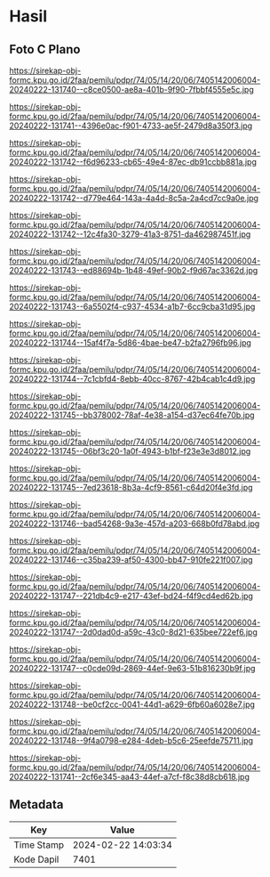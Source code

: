 # Hasil

## Foto C Plano

https://sirekap-obj-formc.kpu.go.id/2faa/pemilu/pdpr/74/05/14/20/06/7405142006004-20240222-131740--c8ce0500-ae8a-401b-9f90-7fbbf4555e5c.jpg

https://sirekap-obj-formc.kpu.go.id/2faa/pemilu/pdpr/74/05/14/20/06/7405142006004-20240222-131741--4396e0ac-f901-4733-ae5f-2479d8a350f3.jpg

https://sirekap-obj-formc.kpu.go.id/2faa/pemilu/pdpr/74/05/14/20/06/7405142006004-20240222-131742--f6d96233-cb65-49e4-87ec-db91ccbb881a.jpg

https://sirekap-obj-formc.kpu.go.id/2faa/pemilu/pdpr/74/05/14/20/06/7405142006004-20240222-131742--d779e464-143a-4a4d-8c5a-2a4cd7cc9a0e.jpg

https://sirekap-obj-formc.kpu.go.id/2faa/pemilu/pdpr/74/05/14/20/06/7405142006004-20240222-131742--12c4fa30-3279-41a3-8751-da462987451f.jpg

https://sirekap-obj-formc.kpu.go.id/2faa/pemilu/pdpr/74/05/14/20/06/7405142006004-20240222-131743--ed88694b-1b48-49ef-90b2-f9d67ac3362d.jpg

https://sirekap-obj-formc.kpu.go.id/2faa/pemilu/pdpr/74/05/14/20/06/7405142006004-20240222-131743--6a5502f4-c937-4534-a1b7-6cc9cba31d95.jpg

https://sirekap-obj-formc.kpu.go.id/2faa/pemilu/pdpr/74/05/14/20/06/7405142006004-20240222-131744--15af4f7a-5d86-4bae-be47-b2fa2796fb96.jpg

https://sirekap-obj-formc.kpu.go.id/2faa/pemilu/pdpr/74/05/14/20/06/7405142006004-20240222-131744--7c1cbfd4-8ebb-40cc-8767-42b4cab1c4d9.jpg

https://sirekap-obj-formc.kpu.go.id/2faa/pemilu/pdpr/74/05/14/20/06/7405142006004-20240222-131745--bb378002-78af-4e38-a154-d37ec64fe70b.jpg

https://sirekap-obj-formc.kpu.go.id/2faa/pemilu/pdpr/74/05/14/20/06/7405142006004-20240222-131745--06bf3c20-1a0f-4943-b1bf-f23e3e3d8012.jpg

https://sirekap-obj-formc.kpu.go.id/2faa/pemilu/pdpr/74/05/14/20/06/7405142006004-20240222-131745--7ed23618-8b3a-4cf9-8561-c64d20f4e3fd.jpg

https://sirekap-obj-formc.kpu.go.id/2faa/pemilu/pdpr/74/05/14/20/06/7405142006004-20240222-131746--bad54268-9a3e-457d-a203-668b0fd78abd.jpg

https://sirekap-obj-formc.kpu.go.id/2faa/pemilu/pdpr/74/05/14/20/06/7405142006004-20240222-131746--c35ba239-af50-4300-bb47-910fe221f007.jpg

https://sirekap-obj-formc.kpu.go.id/2faa/pemilu/pdpr/74/05/14/20/06/7405142006004-20240222-131747--221db4c9-e217-43ef-bd24-f4f9cd4ed62b.jpg

https://sirekap-obj-formc.kpu.go.id/2faa/pemilu/pdpr/74/05/14/20/06/7405142006004-20240222-131747--2d0dad0d-a59c-43c0-8d21-635bee722ef6.jpg

https://sirekap-obj-formc.kpu.go.id/2faa/pemilu/pdpr/74/05/14/20/06/7405142006004-20240222-131747--c0cde09d-2869-44ef-9e63-51b816230b9f.jpg

https://sirekap-obj-formc.kpu.go.id/2faa/pemilu/pdpr/74/05/14/20/06/7405142006004-20240222-131748--be0cf2cc-0041-44d1-a629-6fb60a6028e7.jpg

https://sirekap-obj-formc.kpu.go.id/2faa/pemilu/pdpr/74/05/14/20/06/7405142006004-20240222-131748--9f4a0798-e284-4deb-b5c6-25eefde75711.jpg

https://sirekap-obj-formc.kpu.go.id/2faa/pemilu/pdpr/74/05/14/20/06/7405142006004-20240222-131741--2cf6e345-aa43-44ef-a7cf-f8c38d8cb618.jpg


## Metadata

| Key        | Value               |
| ---------- | ------------------- |
| Time Stamp | 2024-02-22 14:03:34 |
| Kode Dapil | 7401                |



